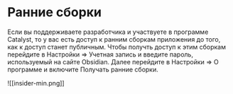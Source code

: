# Ранние сборки

Если вы поддерживаете разработчика и участвуете в программе Catalyst, то у вас есть доступ к ранним сборкам приложения до того, как к доступ станет публичным. Чтобы получть доступ к этим сборкам перейдите в Настройки =>  Учетная запись и введите пароль, используемый на сайте Obsidian. Далее перейдите в Настройки => О программе и включите Получать ранние сборки.

![[insider-min.png]]